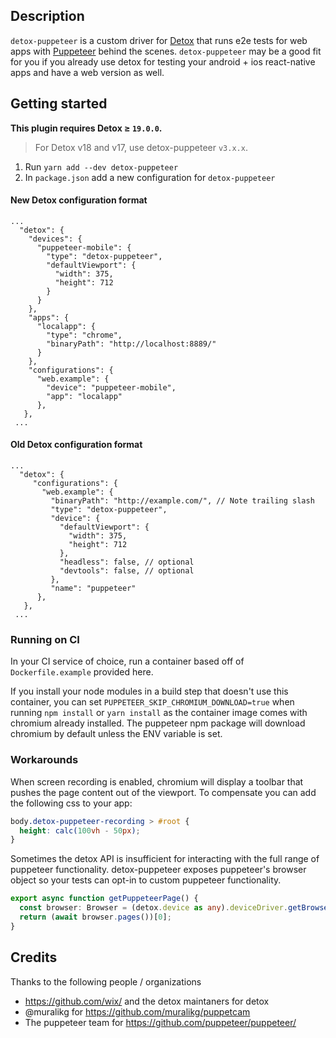 ## Description

`detox-puppeteer` is a custom driver for [Detox](https://github.com/wix/Detox/) that runs e2e tests for web apps with [Puppeteer](https://github.com/puppeteer/puppeteer/) behind the scenes. `detox-puppeteer` may be a good fit for you if you already use detox for testing your android + ios react-native apps and have a web version as well.

## Getting started

**This plugin requires Detox ≥ `19.0.0`.**

> For Detox v18 and v17, use detox-puppeteer `v3.x.x`.



1. Run `yarn add --dev detox-puppeteer`
1. In `package.json` add a new configuration for `detox-puppeteer`

#### New Detox configuration format

```
...
  "detox": {
    "devices": {
      "puppeteer-mobile": {
        "type": "detox-puppeteer",
        "defaultViewport": {
          "width": 375,
          "height": 712
        }
      }
    },
    "apps": {
      "localapp": {
        "type": "chrome",
        "binaryPath": "http://localhost:8889/"
      }
    },
    "configurations": {
      "web.example": {
        "device": "puppeteer-mobile",
        "app": "localapp"
      },
   },
 ...
```


#### Old Detox configuration format

```
...
  "detox": {
     "configurations": {
       "web.example": {
         "binaryPath": "http://example.com/", // Note trailing slash
         "type": "detox-puppeteer",
         "device": {
           "defaultViewport": {
             "width": 375,
             "height": 712
           },
           "headless": false, // optional
           "devtools": false, // optional
         },
         "name": "puppeteer"
      },
   },
 ...
```

### Running on CI

In your CI service of choice, run a container based off of `Dockerfile.example` provided here.

If you install your node modules in a build step that doesn't use this container, you can set
`PUPPETEER_SKIP_CHROMIUM_DOWNLOAD=true` when running `npm install` or `yarn install` as the
container image comes with chromium already installed. The puppeteer npm package will download
chromium by default unless the ENV variable is set.

### Workarounds

When screen recording is enabled, chromium will display a toolbar that pushes the page content
out of the viewport. To compensate you can add the following css to your app:

```css
body.detox-puppeteer-recording > #root {
  height: calc(100vh - 50px);
}
```

Sometimes the detox API is insufficient for interacting with the full range of puppeteer
functionality. detox-puppeteer exposes puppeteer's browser object so your tests can opt-in to
custom puppeteer functionality.

```ts
export async function getPuppeteerPage() {
  const browser: Browser = (detox.device as any).deviceDriver.getBrowser();
  return (await browser.pages())[0];
}
```

## Credits

Thanks to the following people / organizations

- https://github.com/wix/ and the detox maintaners for detox
- @muralikg for https://github.com/muralikg/puppetcam
- The puppeteer team for https://github.com/puppeteer/puppeteer/
